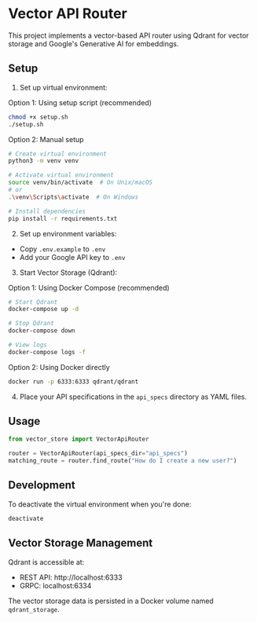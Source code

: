 # Vector API Router

This project implements a vector-based API router using Qdrant for vector storage and Google's Generative AI for embeddings.

## Setup

1. Set up virtual environment:

Option 1: Using setup script (recommended)
```bash
chmod +x setup.sh
./setup.sh
```

Option 2: Manual setup
```bash
# Create virtual environment
python3 -m venv venv

# Activate virtual environment
source venv/bin/activate  # On Unix/macOS
# or
.\venv\Scripts\activate  # On Windows

# Install dependencies
pip install -r requirements.txt
```

2. Set up environment variables:
- Copy `.env.example` to `.env`
- Add your Google API key to `.env`

3. Start Vector Storage (Qdrant):

Option 1: Using Docker Compose (recommended)
```bash
# Start Qdrant
docker-compose up -d

# Stop Qdrant
docker-compose down

# View logs
docker-compose logs -f
```

Option 2: Using Docker directly
```bash
docker run -p 6333:6333 qdrant/qdrant
```

4. Place your API specifications in the `api_specs` directory as YAML files.

## Usage

```python
from vector_store import VectorApiRouter

router = VectorApiRouter(api_specs_dir="api_specs")
matching_route = router.find_route("How do I create a new user?")
```

## Development

To deactivate the virtual environment when you're done:
```bash
deactivate
```

## Vector Storage Management

Qdrant is accessible at:
- REST API: http://localhost:6333
- GRPC: localhost:6334

The vector storage data is persisted in a Docker volume named `qdrant_storage`. 
